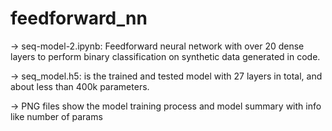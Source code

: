# feedforward_nn

-> seq-model-2.ipynb: Feedforward neural network with over 20 dense layers to perform binary classification on synthetic data generated in code. 

-> seq_model.h5: is the trained and tested model with 27 layers in total, and about less than 400k parameters. 

-> PNG files show the model training process and model summary with info like number of params 


